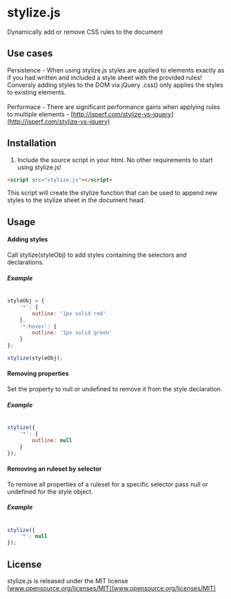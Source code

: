# stylize.js
Dynamically add or remove CSS rules to the document <br>

## Use cases
Persistence - When using stylize.js styles are applied to elements exactly as if you had written and included a style sheet with the provided rules! Conversly adding styles to the DOM via jQuery .css() only applies the styles to existing elements. <br> <br>
Performace - There are significant performance gains when applying rules to multiple elements - [http://jsperf.com/stylize-vs-jquery](http://jsperf.com/stylize-vs-jquery)

## Installation
1. Include the source script in your html.  No other requirements to start using stylize.js! <br>
```html
<script src="stylize.js"></script>
```
This script will create the stylize function that can be used to append new styles to the stylize sheet in the document head.

## Usage

#### Adding styles
Call stylize(styleObj) to add styles containing the selectors and declarations. <br>
   
##### Example
```js

styleObj = {
    '*': {
        outline: '1px solid red'
    },
    '*:hover': {
        outline: '1px solid green'
    }
};

stylize(styleObj);
```

#### Removing properties
Set the property to null or undefined to remove it from the style declaration.

##### Example
```js

stylize({
	'*': {
        outline: null
    }
});
```


#### Removing an ruleset by selector
To remove all properties of a ruleset for a specific selector pass null or undefined for the style object.

##### Example
```js

stylize({
	'*': null
});
```


## License 
stylize.js is released under the MIT license <br>
[www.opensource.org/licenses/MIT](www.opensource.org/licenses/MIT)
